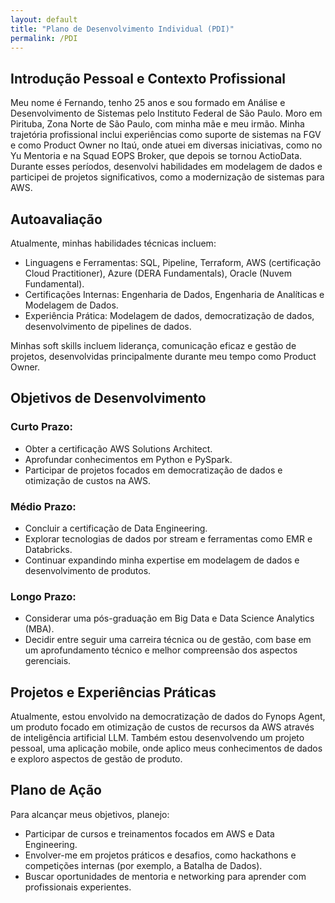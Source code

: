 ```yaml
---
layout: default
title: "Plano de Desenvolvimento Individual (PDI)"
permalink: /PDI
---
```


## Introdução Pessoal e Contexto Profissional

Meu nome é Fernando, tenho 25 anos e sou formado em Análise e Desenvolvimento de Sistemas pelo Instituto Federal de São Paulo. Moro em Pirituba, Zona Norte de São Paulo, com minha mãe e meu irmão. Minha trajetória profissional inclui experiências como suporte de sistemas na FGV e como Product Owner no Itaú, onde atuei em diversas iniciativas, como no Yu Mentoria e na Squad EOPS Broker, que depois se tornou ActioData. Durante esses períodos, desenvolvi habilidades em modelagem de dados e participei de projetos significativos, como a modernização de sistemas para AWS.

## Autoavaliação

Atualmente, minhas habilidades técnicas incluem:

- Linguagens e Ferramentas: SQL, Pipeline, Terraform, AWS (certificação Cloud Practitioner), Azure (DERA Fundamentals), Oracle (Nuvem Fundamental).
- Certificações Internas: Engenharia de Dados, Engenharia de Analíticas e Modelagem de Dados.
- Experiência Prática: Modelagem de dados, democratização de dados, desenvolvimento de pipelines de dados.

Minhas soft skills incluem liderança, comunicação eficaz e gestão de projetos, desenvolvidas principalmente durante meu tempo como Product Owner.

## Objetivos de Desenvolvimento

### Curto Prazo:

- Obter a certificação AWS Solutions Architect.
- Aprofundar conhecimentos em Python e PySpark.
- Participar de projetos focados em democratização de dados e otimização de custos na AWS.

### Médio Prazo:

- Concluir a certificação de Data Engineering.
- Explorar tecnologias de dados por stream e ferramentas como EMR e Databricks.
- Continuar expandindo minha expertise em modelagem de dados e desenvolvimento de produtos.

### Longo Prazo:

- Considerar uma pós-graduação em Big Data e Data Science Analytics (MBA).
- Decidir entre seguir uma carreira técnica ou de gestão, com base em um aprofundamento técnico e melhor compreensão dos aspectos gerenciais.

## Projetos e Experiências Práticas

Atualmente, estou envolvido na democratização de dados do Fynops Agent, um produto focado em otimização de custos de recursos da AWS através de inteligência artificial LLM. Também estou desenvolvendo um projeto pessoal, uma aplicação mobile, onde aplico meus conhecimentos de dados e exploro aspectos de gestão de produto.

## Plano de Ação

Para alcançar meus objetivos, planejo:

- Participar de cursos e treinamentos focados em AWS e Data Engineering.
- Envolver-me em projetos práticos e desafios, como hackathons e competições internas (por exemplo, a Batalha de Dados).
- Buscar oportunidades de mentoria e networking para aprender com profissionais experientes.
